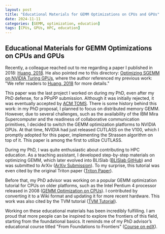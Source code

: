 ```yaml
---
layout: post
title: "Educational Materials for GEMM Optimizations on CPUs and GPUs"
date: 2024-11-11
categories: [GEMM, optimization, education]
tags: [CPUs, GPUs, HPC, education]
---
```


## Educational Materials for GEMM Optimizations on CPUs and GPUs

Recently, a colleague reached out to me regarding a paper I published in 2018: [Huang, 2018](https://arxiv.org/pdf/1808.07984). He also pointed me to this directory: [Optimizing SGEMM on NVIDIA Turing GPUs](https://github.com/yzhaiustc/Optimizing-SGEMM-on-NVIDIA-Turing-GPUs?tab=readme-ov-file), where the author referenced my previous work: "We refer readers to [Huang, 2018](https://arxiv.org/abs/1808.07984) for more details."

This paper was the last project I worked on during my PhD, even after my PhD defense, for a PPoPP submission. Although it was initially rejected, it was eventually accepted by [ACM TOMS](https://dl.acm.org/doi/10.1145/3372419). There is some history behind this work: in my PhD proposal, I planned to focus on distributed memory GEMM. However, due to several challenges, such as the availability of the IBM Mira Supercomputer and the readiness of collaborative communication primitives, I decided to switch the GEMM optimization platforms to NVIDIA GPUs. At that time, NVIDIA had just released CUTLASS on the V100, which I promptly adopted for this paper, implementing the Strassen algorithm on top of it. This paper is among the first to utilize CUTLASS.

During my PhD, I was quite enthusiastic about contributing to HPC education. As a teaching assistant, I developed step-by-step materials on optimizing GEMM, which later evolved into BLISlab ([BLISlab GitHub](https://github.com/flame/blislab)) and was submitted to ArXiv ([ArXiv Submission](https://arxiv.org/abs/1609.00076)). To my surprise, this tutorial was even cited by the original Triton paper ([Triton Paper](https://www.eecs.harvard.edu/~htk/publication/2019-mapl-tillet-kung-cox.pdf)).

Before that, my PhD advisor was working on a popular GEMM optimization tutorial for CPUs on older platforms, such as the Intel Pentium 4 processor released in 2008 ([GEMM Optimization on CPUs](https://github.com/flame/how-to-optimize-gemm)). I contributed by converting it to a Wiki format and updating it for more recent hardware. This work was also cited by the TVM tutorial ([TVM Tutorial](https://tvm.apache.org/docs/how_to/optimize_operators/opt_gemm.html)).

Working on these educational materials has been incredibly fulfilling. I am proud that more people can be inspired to explore the frontiers of this field, starting from the foundational basics. It reminds me of my PhD advisor’s educational course titled "From Foundations to Frontiers" ([Course on edX](https://www.edx.org/learn/linear-algebra/the-university-of-texas-at-austin-linear-algebra-foundations-to-frontiers)).
